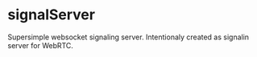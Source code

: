 # signalServer
Supersimple websocket signaling server. Intentionaly created as signalin server for WebRTC.
